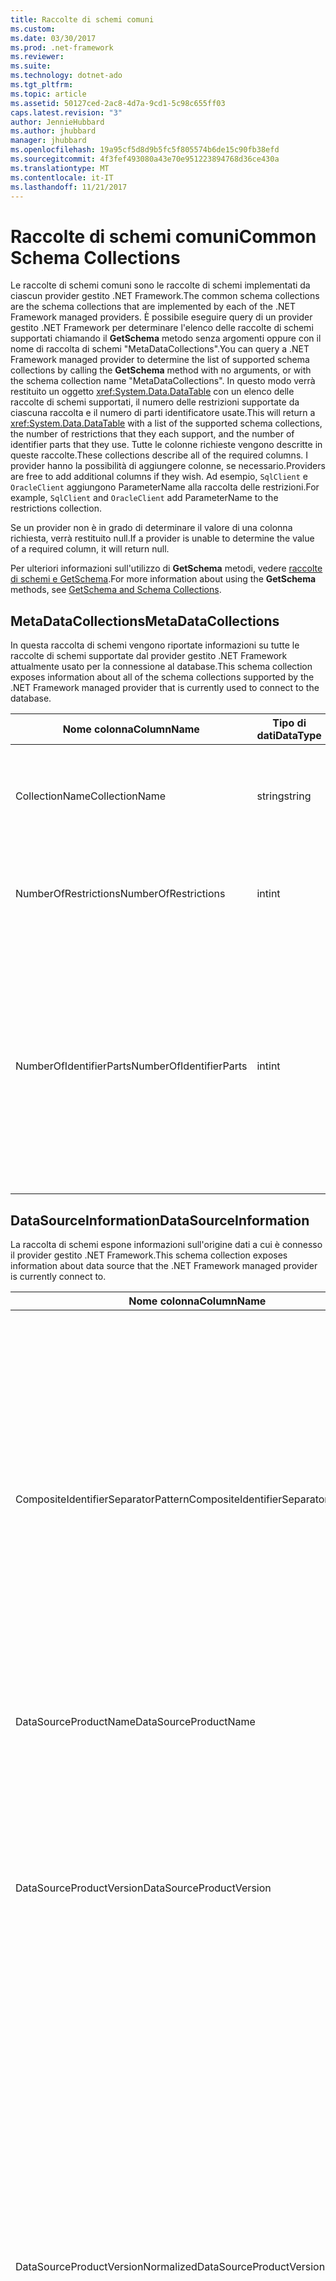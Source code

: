```yaml
---
title: Raccolte di schemi comuni
ms.custom: 
ms.date: 03/30/2017
ms.prod: .net-framework
ms.reviewer: 
ms.suite: 
ms.technology: dotnet-ado
ms.tgt_pltfrm: 
ms.topic: article
ms.assetid: 50127ced-2ac8-4d7a-9cd1-5c98c655ff03
caps.latest.revision: "3"
author: JennieHubbard
ms.author: jhubbard
manager: jhubbard
ms.openlocfilehash: 19a95cf5d8d9b5fc5f805574b6de15c90fb38efd
ms.sourcegitcommit: 4f3fef493080a43e70e951223894768d36ce430a
ms.translationtype: MT
ms.contentlocale: it-IT
ms.lasthandoff: 11/21/2017
---
```

# <a name="common-schema-collections"></a><span data-ttu-id="f9a93-102">Raccolte di schemi comuni</span><span class="sxs-lookup"><span data-stu-id="f9a93-102">Common Schema Collections</span></span>
<span data-ttu-id="f9a93-103">Le raccolte di schemi comuni sono le raccolte di schemi implementati da ciascun provider gestito .NET Framework.</span><span class="sxs-lookup"><span data-stu-id="f9a93-103">The common schema collections are the schema collections that are implemented by each of the .NET Framework managed providers.</span></span> <span data-ttu-id="f9a93-104">È possibile eseguire query di un provider gestito .NET Framework per determinare l'elenco delle raccolte di schemi supportati chiamando il **GetSchema** metodo senza argomenti oppure con il nome di raccolta di schemi "MetaDataCollections".</span><span class="sxs-lookup"><span data-stu-id="f9a93-104">You can query a .NET Framework managed provider to determine the list of supported schema collections by calling the **GetSchema** method with no arguments, or with the schema collection name "MetaDataCollections".</span></span> <span data-ttu-id="f9a93-105">In questo modo verrà restituito un oggetto <xref:System.Data.DataTable> con un elenco delle raccolte di schemi supportati, il numero delle restrizioni supportate da ciascuna raccolta e il numero di parti identificatore usate.</span><span class="sxs-lookup"><span data-stu-id="f9a93-105">This will return a <xref:System.Data.DataTable> with a list of the supported schema collections, the number of restrictions that they each support, and the number of identifier parts that they use.</span></span> <span data-ttu-id="f9a93-106">Tutte le colonne richieste vengono descritte in queste raccolte.</span><span class="sxs-lookup"><span data-stu-id="f9a93-106">These collections describe all of the required columns.</span></span> <span data-ttu-id="f9a93-107">I provider hanno la possibilità di aggiungere colonne, se necessario.</span><span class="sxs-lookup"><span data-stu-id="f9a93-107">Providers are free to add additional columns if they wish.</span></span> <span data-ttu-id="f9a93-108">Ad esempio, `SqlClient` e `OracleClient` aggiungono ParameterName alla raccolta delle restrizioni.</span><span class="sxs-lookup"><span data-stu-id="f9a93-108">For example, `SqlClient` and `OracleClient` add ParameterName to the restrictions collection.</span></span>  
  
 <span data-ttu-id="f9a93-109">Se un provider non è in grado di determinare il valore di una colonna richiesta, verrà restituito null.</span><span class="sxs-lookup"><span data-stu-id="f9a93-109">If a provider is unable to determine the value of a required column, it will return null.</span></span>  
  
 <span data-ttu-id="f9a93-110">Per ulteriori informazioni sull'utilizzo di **GetSchema** metodi, vedere [raccolte di schemi e GetSchema](../../../../docs/framework/data/adonet/getschema-and-schema-collections.md).</span><span class="sxs-lookup"><span data-stu-id="f9a93-110">For more information about using the **GetSchema** methods, see [GetSchema and Schema Collections](../../../../docs/framework/data/adonet/getschema-and-schema-collections.md).</span></span>  
  
## <a name="metadatacollections"></a><span data-ttu-id="f9a93-111">MetaDataCollections</span><span class="sxs-lookup"><span data-stu-id="f9a93-111">MetaDataCollections</span></span>  
 <span data-ttu-id="f9a93-112">In questa raccolta di schemi vengono riportate informazioni su tutte le raccolte di schemi supportate dal provider gestito .NET Framework attualmente usato per la connessione al database.</span><span class="sxs-lookup"><span data-stu-id="f9a93-112">This schema collection exposes information about all of the schema collections supported by the .NET Framework managed provider that is currently used to connect to the database.</span></span>  
  
|<span data-ttu-id="f9a93-113">Nome colonna</span><span class="sxs-lookup"><span data-stu-id="f9a93-113">ColumnName</span></span>|<span data-ttu-id="f9a93-114">Tipo di dati</span><span class="sxs-lookup"><span data-stu-id="f9a93-114">DataType</span></span>|<span data-ttu-id="f9a93-115">Descrizione</span><span class="sxs-lookup"><span data-stu-id="f9a93-115">Description</span></span>|  
|----------------|--------------|-----------------|  
|<span data-ttu-id="f9a93-116">CollectionName</span><span class="sxs-lookup"><span data-stu-id="f9a93-116">CollectionName</span></span>|<span data-ttu-id="f9a93-117">string</span><span class="sxs-lookup"><span data-stu-id="f9a93-117">string</span></span>|<span data-ttu-id="f9a93-118">Il nome della raccolta da passare per il **GetSchema** metodo per restituire la raccolta.</span><span class="sxs-lookup"><span data-stu-id="f9a93-118">The name of the collection to pass to the **GetSchema** method to return the collection.</span></span>|  
|<span data-ttu-id="f9a93-119">NumberOfRestrictions</span><span class="sxs-lookup"><span data-stu-id="f9a93-119">NumberOfRestrictions</span></span>|<span data-ttu-id="f9a93-120">int</span><span class="sxs-lookup"><span data-stu-id="f9a93-120">int</span></span>|<span data-ttu-id="f9a93-121">Il numero di restrizioni che è possibile specificare per la raccolta.</span><span class="sxs-lookup"><span data-stu-id="f9a93-121">The number of restrictions that may be specified for the collection.</span></span>|  
|<span data-ttu-id="f9a93-122">NumberOfIdentifierParts</span><span class="sxs-lookup"><span data-stu-id="f9a93-122">NumberOfIdentifierParts</span></span>|<span data-ttu-id="f9a93-123">int</span><span class="sxs-lookup"><span data-stu-id="f9a93-123">int</span></span>|<span data-ttu-id="f9a93-124">Il numero di parti nel nome dell'oggetto di database/identificatore composito.</span><span class="sxs-lookup"><span data-stu-id="f9a93-124">The number of parts in the composite identifier/database object name.</span></span> <span data-ttu-id="f9a93-125">Ad esempio, in SQL Server 3 corrisponde alle tabelle e 4 alle colonne.</span><span class="sxs-lookup"><span data-stu-id="f9a93-125">For example, in SQL Server, this would be 3 for tables and 4 for columns.</span></span> <span data-ttu-id="f9a93-126">In Oracle 2 corrisponde alle tabelle e 3 alle colonne.</span><span class="sxs-lookup"><span data-stu-id="f9a93-126">In Oracle, it would be 2 for tables and 3 for columns.</span></span>|  
  
## <a name="datasourceinformation"></a><span data-ttu-id="f9a93-127">DataSourceInformation</span><span class="sxs-lookup"><span data-stu-id="f9a93-127">DataSourceInformation</span></span>  
 <span data-ttu-id="f9a93-128">La raccolta di schemi espone informazioni sull'origine dati a cui è connesso il provider gestito .NET Framework.</span><span class="sxs-lookup"><span data-stu-id="f9a93-128">This schema collection exposes information about data source that the .NET Framework managed provider is currently connect to.</span></span>  
  
|<span data-ttu-id="f9a93-129">Nome colonna</span><span class="sxs-lookup"><span data-stu-id="f9a93-129">ColumnName</span></span>|<span data-ttu-id="f9a93-130">Tipo di dati</span><span class="sxs-lookup"><span data-stu-id="f9a93-130">DataType</span></span>|<span data-ttu-id="f9a93-131">Descrizione</span><span class="sxs-lookup"><span data-stu-id="f9a93-131">Description</span></span>|  
|----------------|--------------|-----------------|  
|<span data-ttu-id="f9a93-132">CompositeIdentifierSeparatorPattern</span><span class="sxs-lookup"><span data-stu-id="f9a93-132">CompositeIdentifierSeparatorPattern</span></span>|<span data-ttu-id="f9a93-133">string</span><span class="sxs-lookup"><span data-stu-id="f9a93-133">string</span></span>|<span data-ttu-id="f9a93-134">L'espressione regolare che corrisponde ai separatori compositi in un identificatore composito.</span><span class="sxs-lookup"><span data-stu-id="f9a93-134">The regular expression to match the composite separators in a composite identifier.</span></span> <span data-ttu-id="f9a93-135">Ad esempio, "\\."</span><span class="sxs-lookup"><span data-stu-id="f9a93-135">For example, "\\."</span></span> <span data-ttu-id="f9a93-136">(per SQL Server) o "@&#124; \\."</span><span class="sxs-lookup"><span data-stu-id="f9a93-136">(for SQL Server) or "@&#124;\\."</span></span> <span data-ttu-id="f9a93-137">(per Oracle).</span><span class="sxs-lookup"><span data-stu-id="f9a93-137">(for Oracle).</span></span><br /><br /> <span data-ttu-id="f9a93-138">Un identificatore composito viene generalmente utilizzato per un nome di oggetto di database, ad esempio: pubs.dbo o pubs@dbo.authors.</span><span class="sxs-lookup"><span data-stu-id="f9a93-138">A composite identifier is typically what is used for a database object name, for example: pubs.dbo.authors or pubs@dbo.authors.</span></span><br /><br /> <span data-ttu-id="f9a93-139">Per SQL Server, utilizzare l'espressione regolare "\\.".</span><span class="sxs-lookup"><span data-stu-id="f9a93-139">For SQL Server, use the regular expression "\\.".</span></span> <span data-ttu-id="f9a93-140">Per OracleClient, usare "@&#124; \\.".</span><span class="sxs-lookup"><span data-stu-id="f9a93-140">For OracleClient, use "@&#124;\\.".</span></span><br /><br /> <span data-ttu-id="f9a93-141">Per ODBC, usare Catalog_name_seperator.</span><span class="sxs-lookup"><span data-stu-id="f9a93-141">For ODBC use the Catalog_name_seperator.</span></span><br /><br /> <span data-ttu-id="f9a93-142">Per OLE DB, usare DBLITERAL_CATALOG_SEPARATOR o DBLITERAL_SCHEMA_SEPARATOR.</span><span class="sxs-lookup"><span data-stu-id="f9a93-142">For OLE DB use DBLITERAL_CATALOG_SEPARATOR or DBLITERAL_SCHEMA_SEPARATOR.</span></span>|  
|<span data-ttu-id="f9a93-143">DataSourceProductName</span><span class="sxs-lookup"><span data-stu-id="f9a93-143">DataSourceProductName</span></span>|<span data-ttu-id="f9a93-144">string</span><span class="sxs-lookup"><span data-stu-id="f9a93-144">string</span></span>|<span data-ttu-id="f9a93-145">Il nome del prodotto a cui ha avuto accesso il provider, come "Oracle" o "SQLServer".</span><span class="sxs-lookup"><span data-stu-id="f9a93-145">The name of the product accessed by the provider, such as "Oracle" or "SQLServer".</span></span>|  
|<span data-ttu-id="f9a93-146">DataSourceProductVersion</span><span class="sxs-lookup"><span data-stu-id="f9a93-146">DataSourceProductVersion</span></span>|<span data-ttu-id="f9a93-147">string</span><span class="sxs-lookup"><span data-stu-id="f9a93-147">string</span></span>|<span data-ttu-id="f9a93-148">Indica la versione del prodotto a cui ha avuto accesso il provider, nel formato nativo delle origini dati e non in formato Microsoft.</span><span class="sxs-lookup"><span data-stu-id="f9a93-148">Indicates the version of the product accessed by the provider, in the data sources native format and not in Microsoft format.</span></span><br /><br /> <span data-ttu-id="f9a93-149">In alcuni casi DataSourceProductVersion e DataSourceProductVersionNormalized corrisponderanno allo stesso valore.</span><span class="sxs-lookup"><span data-stu-id="f9a93-149">In some cases DataSourceProductVersion and DataSourceProductVersionNormalized will be the same value.</span></span> <span data-ttu-id="f9a93-150">Nel caso di OLE DB e ODBC risulteranno sempre uguali poiché sono mappati alla stessa chiamata di funzione nell'API nativo sottostante.</span><span class="sxs-lookup"><span data-stu-id="f9a93-150">In the case of OLE DB and ODBC, these will always be the same as they are mapped to the same function call in the underlying native API.</span></span>|  
|<span data-ttu-id="f9a93-151">DataSourceProductVersionNormalized</span><span class="sxs-lookup"><span data-stu-id="f9a93-151">DataSourceProductVersionNormalized</span></span>|<span data-ttu-id="f9a93-152">string</span><span class="sxs-lookup"><span data-stu-id="f9a93-152">string</span></span>|<span data-ttu-id="f9a93-153">Una versione normalizzata per l'origine dati, che è possibile confrontare con `String.Compare()`.</span><span class="sxs-lookup"><span data-stu-id="f9a93-153">A normalized version for the data source, such that it can be compared with `String.Compare()`.</span></span> <span data-ttu-id="f9a93-154">Il formato è lo stesso in tutte le versioni del provider per evitare che la versione 10 venga elencata tra la versione 1 e la versione 2.</span><span class="sxs-lookup"><span data-stu-id="f9a93-154">The format of this is consistent for all versions of the provider to prevent version 10 from sorting between version 1 and version 2.</span></span><br /><br /> <span data-ttu-id="f9a93-155">Ad esempio, il provider Oracle Usa il formato "nn.nn.nn.nn.nn" per la versione normalizzata, provocando un'origine di dati Oracle 8i restituire "il valore 08.01.07.04.01".</span><span class="sxs-lookup"><span data-stu-id="f9a93-155">For example, the Oracle provider uses a format of "nn.nn.nn.nn.nn" for its normalized version, which causes an Oracle 8i data source to return "08.01.07.04.01".</span></span> <span data-ttu-id="f9a93-156">SQL Server utilizza il formato "nn.nn.nnnn" Microsoft tipico.</span><span class="sxs-lookup"><span data-stu-id="f9a93-156">SQL Server uses the typical Microsoft "nn.nn.nnnn" format.</span></span><br /><br /> <span data-ttu-id="f9a93-157">In alcuni casi DataSourceProductVersion e DataSourceProductVersionNormalized corrisponderanno allo stesso valore.</span><span class="sxs-lookup"><span data-stu-id="f9a93-157">In some cases, DataSourceProductVersion and DataSourceProductVersionNormalized will be the same value.</span></span> <span data-ttu-id="f9a93-158">Nel caso di OLE DB e ODBC risulteranno sempre uguali poiché sono mappati alla stessa chiamata di funzione nell'API nativo sottostante.</span><span class="sxs-lookup"><span data-stu-id="f9a93-158">In the case of OLE DB and ODBC these will always be the same as they are mapped to the same function call in the underlying native API.</span></span>|  
|<span data-ttu-id="f9a93-159">GroupByBehavior</span><span class="sxs-lookup"><span data-stu-id="f9a93-159">GroupByBehavior</span></span>|<xref:System.Data.Common.GroupByBehavior>|<span data-ttu-id="f9a93-160">Specifica il rapporto tra le colonne nella clausola GROUP BY e le colonne non aggregate nell'elenco di selezione.</span><span class="sxs-lookup"><span data-stu-id="f9a93-160">Specifies the relationship between the columns in a GROUP BY clause and the non-aggregated columns in the select list.</span></span>|  
|<span data-ttu-id="f9a93-161">IdentifierPattern</span><span class="sxs-lookup"><span data-stu-id="f9a93-161">IdentifierPattern</span></span>|<span data-ttu-id="f9a93-162">string</span><span class="sxs-lookup"><span data-stu-id="f9a93-162">string</span></span>|<span data-ttu-id="f9a93-163">Un'espressione regolare che corrisponde a un identificatore e dispone di un valore di corrispondenza dell'identificatore.</span><span class="sxs-lookup"><span data-stu-id="f9a93-163">A regular expression that matches an identifier and has a match value of the identifier.</span></span> <span data-ttu-id="f9a93-164">Ad esempio "[A-Za-z0-9_#$]".</span><span class="sxs-lookup"><span data-stu-id="f9a93-164">For example "[A-Za-z0-9_#$]".</span></span>|  
|<span data-ttu-id="f9a93-165">IdentifierCase</span><span class="sxs-lookup"><span data-stu-id="f9a93-165">IdentifierCase</span></span>|<xref:System.Data.Common.IdentifierCase>|<span data-ttu-id="f9a93-166">Indica se per gli identificatori non delimitati viene eseguita la distinzione tra maiuscole e minuscole.</span><span class="sxs-lookup"><span data-stu-id="f9a93-166">Indicates whether non-quoted identifiers are treated as case sensitive or not.</span></span>|  
|<span data-ttu-id="f9a93-167">OrderByColumnsInSelect</span><span class="sxs-lookup"><span data-stu-id="f9a93-167">OrderByColumnsInSelect</span></span>|<span data-ttu-id="f9a93-168">bool</span><span class="sxs-lookup"><span data-stu-id="f9a93-168">bool</span></span>|<span data-ttu-id="f9a93-169">Specifica se le colonne nella clausola ORDER BY devono essere presenti nell'elenco di selezione.</span><span class="sxs-lookup"><span data-stu-id="f9a93-169">Specifies whether columns in an ORDER BY clause must be in the select list.</span></span> <span data-ttu-id="f9a93-170">Il valore true indica che le colonne devono risultare nell'elenco di selezione, mentre il valore false indica che non è necessario.</span><span class="sxs-lookup"><span data-stu-id="f9a93-170">A value of true indicates that they are required to be in the select list, a value of false indicates that they are not required to be in the select list.</span></span>|  
|<span data-ttu-id="f9a93-171">ParameterMarkerFormat</span><span class="sxs-lookup"><span data-stu-id="f9a93-171">ParameterMarkerFormat</span></span>|<span data-ttu-id="f9a93-172">string</span><span class="sxs-lookup"><span data-stu-id="f9a93-172">string</span></span>|<span data-ttu-id="f9a93-173">Una stringa di formato che rappresenta la modalità di formattazione di un parametro.</span><span class="sxs-lookup"><span data-stu-id="f9a93-173">A format string that represents how to format a parameter.</span></span><br /><br /> <span data-ttu-id="f9a93-174">Se i parametri denominati sono supportati dall'origine dati, il primo segnalibro di questa stringa deve trovarsi nella posizione in cui verrà formattato il nome del parametro.</span><span class="sxs-lookup"><span data-stu-id="f9a93-174">If named parameters are supported by the data source, the first placeholder in this string should be where the parameter name should be formatted.</span></span><br /><br /> <span data-ttu-id="f9a93-175">Se ad esempio l'origine dati prevede che i parametri vengano denominati e presentino il prefisso ":", il risultato sarà ":{0}".</span><span class="sxs-lookup"><span data-stu-id="f9a93-175">For example, if the data source expects parameters to be named and prefixed with an ‘:’ this would be ":{0}".</span></span> <span data-ttu-id="f9a93-176">Quando si esegue la formattazione con il nome di parametro "p1" la stringa risultante sarà ":p1".</span><span class="sxs-lookup"><span data-stu-id="f9a93-176">When formatting this with a parameter name of "p1" the resulting string is ":p1".</span></span><br /><br /> <span data-ttu-id="f9a93-177">Se l'origine dati prevede che i parametri il prefisso di ' @', ma già includono i nomi, il risultato sarà '{0}' e il risultato della formattazione di un parametro denominato "@p1"sarà"@p1".</span><span class="sxs-lookup"><span data-stu-id="f9a93-177">If the data source expects parameters to be prefixed with the ‘@’, but the names already include them, this would be ‘{0}’, and the result of formatting a parameter named "@p1" would simply be "@p1".</span></span><br /><br /> <span data-ttu-id="f9a93-178">Per le origini dati che non prevedono parametri denominati e prevede l'utilizzo del '?'</span><span class="sxs-lookup"><span data-stu-id="f9a93-178">For data sources that do not expect named parameters and expect the use of the ‘?’</span></span> <span data-ttu-id="f9a93-179">carattere, la stringa di formato può essere specificata come '?', in modo da ignorare il nome del parametro.</span><span class="sxs-lookup"><span data-stu-id="f9a93-179">character, the format string can be specified as simply ‘?’, which would ignore the parameter name.</span></span> <span data-ttu-id="f9a93-180">Per OLE DB viene restituito‘?’.</span><span class="sxs-lookup"><span data-stu-id="f9a93-180">For OLE DB we return ‘?’.</span></span>|  
|<span data-ttu-id="f9a93-181">ParameterMarkerPattern</span><span class="sxs-lookup"><span data-stu-id="f9a93-181">ParameterMarkerPattern</span></span>|<span data-ttu-id="f9a93-182">string</span><span class="sxs-lookup"><span data-stu-id="f9a93-182">string</span></span>|<span data-ttu-id="f9a93-183">Un'espressione regolare che corrisponde al marcatore di parametro.</span><span class="sxs-lookup"><span data-stu-id="f9a93-183">A regular expression that matches a parameter marker.</span></span> <span data-ttu-id="f9a93-184">Avrà un valore corrispondente per il nome del parametro, se disponibile.</span><span class="sxs-lookup"><span data-stu-id="f9a93-184">It will have a match value of the parameter name, if any.</span></span><br /><br /> <span data-ttu-id="f9a93-185">Se ad esempio i parametri denominati sono supportati con un carattere "@" principale incluso nel nome del parametro, il risultato sarà: "(@[A-Za-z0-9_$#]*)".</span><span class="sxs-lookup"><span data-stu-id="f9a93-185">For example, if named parameters are supported with an ‘@’ lead-in character that will be included in the parameter name, this would be: "(@[A-Za-z0-9_$#]*)".</span></span><br /><br /> <span data-ttu-id="f9a93-186">Tuttavia, se i parametri denominati sono supportati con un ':' come carattere iniziale e non è parte del nome del parametro, il risultato sarà: ": ([A-Za-z0-9 _ $#]\*)".</span><span class="sxs-lookup"><span data-stu-id="f9a93-186">However, if named parameters are supported with a ‘:’ as the lead-in character and it is not part of the parameter name, this would be: ":([A-Za-z0-9_$#]\*)".</span></span><br /><br /> <span data-ttu-id="f9a93-187">Se l'origine dati non supporta i parametri nominati, il risultato sarà "?".</span><span class="sxs-lookup"><span data-stu-id="f9a93-187">Of course, if the data source doesn’t support named parameters, this would simply be "?".</span></span>|  
|<span data-ttu-id="f9a93-188">ParameterNameMaxLength</span><span class="sxs-lookup"><span data-stu-id="f9a93-188">ParameterNameMaxLength</span></span>|<span data-ttu-id="f9a93-189">int</span><span class="sxs-lookup"><span data-stu-id="f9a93-189">int</span></span>|<span data-ttu-id="f9a93-190">La lunghezza massima del nome del parametro in caratteri.</span><span class="sxs-lookup"><span data-stu-id="f9a93-190">The maximum length of a parameter name in characters.</span></span> <span data-ttu-id="f9a93-191">In Visual Studio si presuppone che se i nomi di parametri sono supportati, il valore minimo per la lunghezza massima corrisponderà a 30 caratteri.</span><span class="sxs-lookup"><span data-stu-id="f9a93-191">Visual Studio expects that if parameter names are supported, the minimum value for the maximum length is 30 characters.</span></span><br /><br /> <span data-ttu-id="f9a93-192">Se l'origine dati non supporta i parametri denominati, questa proprietà restituisce zero.</span><span class="sxs-lookup"><span data-stu-id="f9a93-192">If the data source does not support named parameters, this property returns zero.</span></span>|  
|<span data-ttu-id="f9a93-193">ParameterNamePattern</span><span class="sxs-lookup"><span data-stu-id="f9a93-193">ParameterNamePattern</span></span>|<span data-ttu-id="f9a93-194">string</span><span class="sxs-lookup"><span data-stu-id="f9a93-194">string</span></span>|<span data-ttu-id="f9a93-195">Un'espressione regolare che corrisponde ai nomi di parametro validi.</span><span class="sxs-lookup"><span data-stu-id="f9a93-195">A regular expression that matches the valid parameter names.</span></span> <span data-ttu-id="f9a93-196">Origini dati diverse hanno regole diverse per i caratteri che è possibile usare con i nomi di parametro.</span><span class="sxs-lookup"><span data-stu-id="f9a93-196">Different data sources have different rules regarding the characters that may be used for parameter names.</span></span><br /><br /> <span data-ttu-id="f9a93-197">In Visual Studio si presuppone che se sono supportati i nomi di parametro, i caratteri "\p{Lu}\p{Ll}\p{Lt}\p{Lm}\p{Lo}\p{Nl}\p{Nd}" rappresentano il set di caratteri minimo supportato, valido per i nomi di parametro.</span><span class="sxs-lookup"><span data-stu-id="f9a93-197">Visual Studio expects that if parameter names are supported, the characters "\p{Lu}\p{Ll}\p{Lt}\p{Lm}\p{Lo}\p{Nl}\p{Nd}" are the minimum supported set of characters that are valid for parameter names.</span></span>|  
|<span data-ttu-id="f9a93-198">QuotedIdentifierPattern</span><span class="sxs-lookup"><span data-stu-id="f9a93-198">QuotedIdentifierPattern</span></span>|<span data-ttu-id="f9a93-199">string</span><span class="sxs-lookup"><span data-stu-id="f9a93-199">string</span></span>|<span data-ttu-id="f9a93-200">Un'espressione regolare che corrisponde a un identificatore delimitato e dispone di un valore di corrispondenza dell'identificatore senza virgolette.</span><span class="sxs-lookup"><span data-stu-id="f9a93-200">A regular expression that matches a quoted identifier and has a match value of the identifier itself without the quotes.</span></span> <span data-ttu-id="f9a93-201">Ad esempio, se l'origine dati utilizzate le virgolette doppie per identificare gli identificatori delimitati, il risultato sarà: "(([^\\"] &#124;\\" \\")*)".</span><span class="sxs-lookup"><span data-stu-id="f9a93-201">For example, if the data source used double-quotes to identify quoted identifiers, this would be: "(([^\\"]&#124;\\"\\")*)".</span></span>|  
|<span data-ttu-id="f9a93-202">QuotedIdentifierCase</span><span class="sxs-lookup"><span data-stu-id="f9a93-202">QuotedIdentifierCase</span></span>|<xref:System.Data.Common.IdentifierCase>|<span data-ttu-id="f9a93-203">Indica se per gli identificatori delimitati viene eseguita la distinzione tra maiuscole e minuscole.</span><span class="sxs-lookup"><span data-stu-id="f9a93-203">Indicates whether quoted identifiers are treated as case sensitive or not.</span></span>|  
|<span data-ttu-id="f9a93-204">StatementSeparatorPattern</span><span class="sxs-lookup"><span data-stu-id="f9a93-204">StatementSeparatorPattern</span></span>|<span data-ttu-id="f9a93-205">string</span><span class="sxs-lookup"><span data-stu-id="f9a93-205">string</span></span>|<span data-ttu-id="f9a93-206">Un'espressione regolare che corrisponde al separatore di istruzione.</span><span class="sxs-lookup"><span data-stu-id="f9a93-206">A regular expression that matches the statement separator.</span></span>|  
|<span data-ttu-id="f9a93-207">StringLiteralPattern</span><span class="sxs-lookup"><span data-stu-id="f9a93-207">StringLiteralPattern</span></span>|<span data-ttu-id="f9a93-208">string</span><span class="sxs-lookup"><span data-stu-id="f9a93-208">string</span></span>|<span data-ttu-id="f9a93-209">Un'espressione regolare che corrisponde a una stringa letterale e dispone di un valore di corrispondenza del valore letterale.</span><span class="sxs-lookup"><span data-stu-id="f9a93-209">A regular expression that matches a string literal and has a match value of the literal itself.</span></span> <span data-ttu-id="f9a93-210">Ad esempio, se l'origine dati utilizzata virgolette singole per identificare le stringhe, il risultato sarà: "('([^'] &#124; ') *')"'</span><span class="sxs-lookup"><span data-stu-id="f9a93-210">For example, if the data source used single-quotes to identify strings, this would be: "('([^']&#124;'')*')"'</span></span>|  
|<span data-ttu-id="f9a93-211">SupportedJoinOperators</span><span class="sxs-lookup"><span data-stu-id="f9a93-211">SupportedJoinOperators</span></span>|<xref:System.Data.Common.SupportedJoinOperators>|<span data-ttu-id="f9a93-212">Specifica i tipi di istruzioni join di SQL supportati dall'origine dati.</span><span class="sxs-lookup"><span data-stu-id="f9a93-212">Specifies what types of SQL join statements are supported by the data source.</span></span>|  
  
## <a name="datatypes"></a><span data-ttu-id="f9a93-213">DataTypes</span><span class="sxs-lookup"><span data-stu-id="f9a93-213">DataTypes</span></span>  
 <span data-ttu-id="f9a93-214">La raccolta di schemi espone informazioni sui tipi di dati supportati dal database al quale è connesso il provider gestito .NET Framework.</span><span class="sxs-lookup"><span data-stu-id="f9a93-214">This schema collection exposes information about the data types that are supported by the database that the .NET Framework managed provider is currently connected to.</span></span>  
  
|<span data-ttu-id="f9a93-215">Nome colonna</span><span class="sxs-lookup"><span data-stu-id="f9a93-215">ColumnName</span></span>|<span data-ttu-id="f9a93-216">Tipo di dati</span><span class="sxs-lookup"><span data-stu-id="f9a93-216">DataType</span></span>|<span data-ttu-id="f9a93-217">Descrizione</span><span class="sxs-lookup"><span data-stu-id="f9a93-217">Description</span></span>|  
|----------------|--------------|-----------------|  
|<span data-ttu-id="f9a93-218">TypeName</span><span class="sxs-lookup"><span data-stu-id="f9a93-218">TypeName</span></span>|<span data-ttu-id="f9a93-219">string</span><span class="sxs-lookup"><span data-stu-id="f9a93-219">string</span></span>|<span data-ttu-id="f9a93-220">Il nome del tipo di dati specifico del provider.</span><span class="sxs-lookup"><span data-stu-id="f9a93-220">The provider-specific data type name.</span></span>|  
|<span data-ttu-id="f9a93-221">ProviderDbType</span><span class="sxs-lookup"><span data-stu-id="f9a93-221">ProviderDbType</span></span>|<span data-ttu-id="f9a93-222">int</span><span class="sxs-lookup"><span data-stu-id="f9a93-222">int</span></span>|<span data-ttu-id="f9a93-223">Il tipo di valore specifico del provider da usare quando si specifica un tipo di parametro.</span><span class="sxs-lookup"><span data-stu-id="f9a93-223">The provider-specific type value that should be used when specifying a parameter’s type.</span></span> <span data-ttu-id="f9a93-224">Ad esempio, SqlDbType.Money o OracleType.Blob.</span><span class="sxs-lookup"><span data-stu-id="f9a93-224">For example, SqlDbType.Money or OracleType.Blob.</span></span>|  
|<span data-ttu-id="f9a93-225">ColumnSize</span><span class="sxs-lookup"><span data-stu-id="f9a93-225">ColumnSize</span></span>|<span data-ttu-id="f9a93-226">long</span><span class="sxs-lookup"><span data-stu-id="f9a93-226">long</span></span>|<span data-ttu-id="f9a93-227">La lunghezza di una colonna o di un parametro non numerico fa riferimento alla lunghezza massima o definita per questo tipo dal provider.</span><span class="sxs-lookup"><span data-stu-id="f9a93-227">The length of a non-numeric column or parameter refers to either the maximum or the length defined for this type by the provider.</span></span><br /><br /> <span data-ttu-id="f9a93-228">Per i dati di tipo carattere, rappresenta la lunghezza massima o definita in unità, definita dall'origine dati.</span><span class="sxs-lookup"><span data-stu-id="f9a93-228">For character data, this is the maximum or defined length in units, defined by the data source.</span></span> <span data-ttu-id="f9a93-229">In Oracle è possibile specificare una lunghezza, quindi la dimensione della memoria effettiva per determinati tipi di dati carattere.</span><span class="sxs-lookup"><span data-stu-id="f9a93-229">Oracle has the concept of specifying a length and then specifying the actual storage size for some character data types.</span></span> <span data-ttu-id="f9a93-230">Ciò consente di definire solo la lunghezza in unità per Oracle.</span><span class="sxs-lookup"><span data-stu-id="f9a93-230">This defines only the length in units for Oracle.</span></span><br /><br /> <span data-ttu-id="f9a93-231">Per i tipi di dati data-ora, rappresenta la lunghezza della rappresentazione stringa (se si suppone la massima precisione consentita del componente in frazioni di secondo).</span><span class="sxs-lookup"><span data-stu-id="f9a93-231">For date-time data types, this is the length of the string representation (assuming the maximum allowed precision of the fractional seconds component).</span></span><br /><br /> <span data-ttu-id="f9a93-232">Se il tipo di dati è numerico, rappresenta il limite superiore sulla massima precisione del tipo di dati.</span><span class="sxs-lookup"><span data-stu-id="f9a93-232">If the data type is numeric, this is the upper bound on the maximum precision of the data type.</span></span>|  
|<span data-ttu-id="f9a93-233">CreateFormat</span><span class="sxs-lookup"><span data-stu-id="f9a93-233">CreateFormat</span></span>|<span data-ttu-id="f9a93-234">string</span><span class="sxs-lookup"><span data-stu-id="f9a93-234">string</span></span>|<span data-ttu-id="f9a93-235">Stringa di formato che indica come aggiungere la colonna a un'istruzione di definizione dei dati, come CREATE TABLE.</span><span class="sxs-lookup"><span data-stu-id="f9a93-235">Format string that represents how to add this column to a data definition statement, such as CREATE TABLE.</span></span> <span data-ttu-id="f9a93-236">Ciascun elemento nella matrice CreateParameter deve essere rappresentato da un "marcatore di parametro" nella stringa di formato.</span><span class="sxs-lookup"><span data-stu-id="f9a93-236">Each element in the CreateParameter array should be represented by a "parameter marker" in the format string.</span></span><br /><br /> <span data-ttu-id="f9a93-237">Ad esempio, per il tipo di dati SQL DECIMAL sono necessarie una precisione e una scala.</span><span class="sxs-lookup"><span data-stu-id="f9a93-237">For example, the SQL data type DECIMAL needs a precision and a scale.</span></span> <span data-ttu-id="f9a93-238">In questo caso, la stringa di formato risulterà "DECIMAL({0},{1})".</span><span class="sxs-lookup"><span data-stu-id="f9a93-238">In this case, the format string would be "DECIMAL({0},{1})".</span></span>|  
|<span data-ttu-id="f9a93-239">CreateParameters</span><span class="sxs-lookup"><span data-stu-id="f9a93-239">CreateParameters</span></span>|<span data-ttu-id="f9a93-240">string</span><span class="sxs-lookup"><span data-stu-id="f9a93-240">string</span></span>|<span data-ttu-id="f9a93-241">I parametri di creazione da specificare durante la creazione di una colonna di questo tipo di dati.</span><span class="sxs-lookup"><span data-stu-id="f9a93-241">The creation parameters that must be specified when creating a column of this data type.</span></span> <span data-ttu-id="f9a93-242">Ciascun parametro di creazione viene elencato nella stringa, separato da una virgola nell'ordine in cui deve essere fornito.</span><span class="sxs-lookup"><span data-stu-id="f9a93-242">Each creation parameter is listed in the string, separated by a comma in the order they are to be supplied.</span></span><br /><br /> <span data-ttu-id="f9a93-243">Ad esempio, per il tipo di dati SQL DECIMAL sono necessarie una precisione e una scala.</span><span class="sxs-lookup"><span data-stu-id="f9a93-243">For example, the SQL data type DECIMAL needs a precision and a scale.</span></span> <span data-ttu-id="f9a93-244">In questo caso, i parametri di creazione devono contenere la stringa "precision, scale".</span><span class="sxs-lookup"><span data-stu-id="f9a93-244">In this case, the creation parameters should contain the string "precision, scale".</span></span><br /><br /> <span data-ttu-id="f9a93-245">In un comando di testo per creare una colonna DECIMAL con una precisione di 10 e una scala di 2, il valore della colonna CreateFormat può essere DECIMAL({0},{1})" e la specifica completa del tipo sarà DECIMAL(10,2).</span><span class="sxs-lookup"><span data-stu-id="f9a93-245">In a text command to create a DECIMAL column with a precision of 10 and a scale of 2, the value of the CreateFormat column might be DECIMAL({0},{1})" and the complete type specification would be DECIMAL(10,2).</span></span>|  
|<span data-ttu-id="f9a93-246">Tipo di dati</span><span class="sxs-lookup"><span data-stu-id="f9a93-246">DataType</span></span>|<span data-ttu-id="f9a93-247">string</span><span class="sxs-lookup"><span data-stu-id="f9a93-247">string</span></span>|<span data-ttu-id="f9a93-248">Il nome del tipo di dati .NET Framework.</span><span class="sxs-lookup"><span data-stu-id="f9a93-248">The name of the .NET Framework type of the data type.</span></span>|  
|<span data-ttu-id="f9a93-249">IsAutoincrementable</span><span class="sxs-lookup"><span data-stu-id="f9a93-249">IsAutoincrementable</span></span>|<span data-ttu-id="f9a93-250">bool</span><span class="sxs-lookup"><span data-stu-id="f9a93-250">bool</span></span>|<span data-ttu-id="f9a93-251">true—I valori di questo tipo di dati possono essere a incremento automatico.</span><span class="sxs-lookup"><span data-stu-id="f9a93-251">true—Values of this data type may be auto-incrementing.</span></span><br /><br /> <span data-ttu-id="f9a93-252">false—I valori di questo tipo di dati possono non essere a incremento automatico.</span><span class="sxs-lookup"><span data-stu-id="f9a93-252">false—Values of this data type may not be auto-incrementing.</span></span><br /><br /> <span data-ttu-id="f9a93-253">Notare che anche se una colonna di questo tipo di dati può essere a incremento automatico, non significa che tutte le colonne di questo tipo lo siano.</span><span class="sxs-lookup"><span data-stu-id="f9a93-253">Note that this merely indicates whether a column of this data type may be auto-incrementing, not that all columns of this type are auto-incrementing.</span></span>|  
|<span data-ttu-id="f9a93-254">IsBestMatch</span><span class="sxs-lookup"><span data-stu-id="f9a93-254">IsBestMatch</span></span>|<span data-ttu-id="f9a93-255">bool</span><span class="sxs-lookup"><span data-stu-id="f9a93-255">bool</span></span>|<span data-ttu-id="f9a93-256">true—Il tipo di dati è la corrispondenza più appropriata tra tutti i tipi di dati nell'archivio e il tipo di dati .NET Framework indicato dal valore nella colonna DataType.</span><span class="sxs-lookup"><span data-stu-id="f9a93-256">true—The data type is the best match between all data types in the data store and the .NET Framework data type indicated by the value in the DataType column.</span></span><br /><br /> <span data-ttu-id="f9a93-257">false—Il tipo di dati non rappresenta la corrispondenza più appropriata.</span><span class="sxs-lookup"><span data-stu-id="f9a93-257">false—The data type is not the best match.</span></span><br /><br /> <span data-ttu-id="f9a93-258">Per ciascun set di righe in cui il valore della colonna DataType è lo stesso, la colonna IsBestMatch è impostata su true in una sola riga.</span><span class="sxs-lookup"><span data-stu-id="f9a93-258">For each set of rows in which the value of the DataType column is the same, the IsBestMatch column is set to true in only one row.</span></span>|  
|<span data-ttu-id="f9a93-259">IsCaseSensitive</span><span class="sxs-lookup"><span data-stu-id="f9a93-259">IsCaseSensitive</span></span>|<span data-ttu-id="f9a93-260">bool</span><span class="sxs-lookup"><span data-stu-id="f9a93-260">bool</span></span>|<span data-ttu-id="f9a93-261">true—Il tipo di dati è di tipo carattere e viene fatta distinzione tra maiuscole e minuscole.</span><span class="sxs-lookup"><span data-stu-id="f9a93-261">true—The data type is a character type and is case-sensitive.</span></span><br /><br /> <span data-ttu-id="f9a93-262">false—Il tipo di dati è di tipo carattere e viene fatta distinzione tra maiuscole e minuscole.</span><span class="sxs-lookup"><span data-stu-id="f9a93-262">false—The data type is not a character type or is not case-sensitive.</span></span>|  
|<span data-ttu-id="f9a93-263">IsFixedLength</span><span class="sxs-lookup"><span data-stu-id="f9a93-263">IsFixedLength</span></span>|<span data-ttu-id="f9a93-264">bool</span><span class="sxs-lookup"><span data-stu-id="f9a93-264">bool</span></span>|<span data-ttu-id="f9a93-265">true—Le colonne di questo tipo di dati create dal DDL (Data Definition Language) saranno di lunghezza fissa.</span><span class="sxs-lookup"><span data-stu-id="f9a93-265">true—Columns of this data type created by the data definition language (DDL) will be of fixed length.</span></span><br /><br /> <span data-ttu-id="f9a93-266">false—Le colonne di questo tipo di dati create dal DDL saranno di lunghezza variabile.</span><span class="sxs-lookup"><span data-stu-id="f9a93-266">false—Columns of this data type created by the DDL will be of variable length.</span></span><br /><br /> <span data-ttu-id="f9a93-267">DBNull.Value—Non è noto se il provider eseguirà il mapping del campo con una colonna di lunghezza fissa o di lunghezza variabile.</span><span class="sxs-lookup"><span data-stu-id="f9a93-267">DBNull.Value—It is not known whether the provider will map this field with a fixed-length or variable-length column.</span></span>|  
|<span data-ttu-id="f9a93-268">IsFixedPrecisionScale</span><span class="sxs-lookup"><span data-stu-id="f9a93-268">IsFixedPrecisionScale</span></span>|<span data-ttu-id="f9a93-269">bool</span><span class="sxs-lookup"><span data-stu-id="f9a93-269">bool</span></span>|<span data-ttu-id="f9a93-270">true—Il tipo di dati dispone di una precisione e una scala fisse.</span><span class="sxs-lookup"><span data-stu-id="f9a93-270">true—The data type has a fixed precision and scale.</span></span><br /><br /> <span data-ttu-id="f9a93-271">false—Il tipo di dati non dispone di una precisione e una scala fisse.</span><span class="sxs-lookup"><span data-stu-id="f9a93-271">false—The data type does not have a fixed precision and scale.</span></span>|  
|<span data-ttu-id="f9a93-272">IsLong</span><span class="sxs-lookup"><span data-stu-id="f9a93-272">IsLong</span></span>|<span data-ttu-id="f9a93-273">bool</span><span class="sxs-lookup"><span data-stu-id="f9a93-273">bool</span></span>|<span data-ttu-id="f9a93-274">true—Il tipo di dati contiene dati molto lunghi. La definizione dei dati molto lunghi è specifica del provider.</span><span class="sxs-lookup"><span data-stu-id="f9a93-274">true—The data type contains very long data; the definition of very long data is provider-specific.</span></span><br /><br /> <span data-ttu-id="f9a93-275">false—Il tipo di dati non contiene dati molto lunghi.</span><span class="sxs-lookup"><span data-stu-id="f9a93-275">false—The data type does not contain very long data.</span></span>|  
|<span data-ttu-id="f9a93-276">IsNullable</span><span class="sxs-lookup"><span data-stu-id="f9a93-276">IsNullable</span></span>|<span data-ttu-id="f9a93-277">bool</span><span class="sxs-lookup"><span data-stu-id="f9a93-277">bool</span></span>|<span data-ttu-id="f9a93-278">true—Il tipo di dati ammette valori null.</span><span class="sxs-lookup"><span data-stu-id="f9a93-278">true—The data type is nullable.</span></span><br /><br /> <span data-ttu-id="f9a93-279">false—Il tipo di dati non ammette valori null.</span><span class="sxs-lookup"><span data-stu-id="f9a93-279">false—The data type is not nullable.</span></span><br /><br /> <span data-ttu-id="f9a93-280">DBNull.Value—Non è noto se il tipo di dati ammette valori null.</span><span class="sxs-lookup"><span data-stu-id="f9a93-280">DBNull.Value—It is not known whether the data type is nullable.</span></span>|  
|<span data-ttu-id="f9a93-281">IsSearchable</span><span class="sxs-lookup"><span data-stu-id="f9a93-281">IsSearchable</span></span>|<span data-ttu-id="f9a93-282">bool</span><span class="sxs-lookup"><span data-stu-id="f9a93-282">bool</span></span>|<span data-ttu-id="f9a93-283">true—Il tipo di dati può essere usato in una clausola WHERE con qualsiasi operatore ad eccezione del predicato LIKE.</span><span class="sxs-lookup"><span data-stu-id="f9a93-283">true—The data type can be used in a WHERE clause with any operator except the LIKE predicate.</span></span><br /><br /> <span data-ttu-id="f9a93-284">false—Il tipo di dati non può essere usato in una clausola WHERE con qualsiasi operatore ad eccezione del predicato LIKE.</span><span class="sxs-lookup"><span data-stu-id="f9a93-284">false—The data type cannot be used in a WHERE clause with any operator except the LIKE predicate.</span></span>|  
|<span data-ttu-id="f9a93-285">IsSearchableWithLike</span><span class="sxs-lookup"><span data-stu-id="f9a93-285">IsSearchableWithLike</span></span>|<span data-ttu-id="f9a93-286">bool</span><span class="sxs-lookup"><span data-stu-id="f9a93-286">bool</span></span>|<span data-ttu-id="f9a93-287">true—Il tipo di dati può essere usato con il predicato LIKE</span><span class="sxs-lookup"><span data-stu-id="f9a93-287">true—The data type can be used with the LIKE predicate</span></span><br /><br /> <span data-ttu-id="f9a93-288">false—Il tipo di dati non può essere usato con il predicato LIKE.</span><span class="sxs-lookup"><span data-stu-id="f9a93-288">false—The data type cannot be used with the LIKE predicate.</span></span>|  
|<span data-ttu-id="f9a93-289">IsUnsigned</span><span class="sxs-lookup"><span data-stu-id="f9a93-289">IsUnsigned</span></span>|<span data-ttu-id="f9a93-290">bool</span><span class="sxs-lookup"><span data-stu-id="f9a93-290">bool</span></span>|<span data-ttu-id="f9a93-291">true—Il tipo di dati è unsigned.</span><span class="sxs-lookup"><span data-stu-id="f9a93-291">true—The data type is unsigned.</span></span><br /><br /> <span data-ttu-id="f9a93-292">false—Il tipo di dati è signed.</span><span class="sxs-lookup"><span data-stu-id="f9a93-292">false—The data type is signed.</span></span><br /><br /> <span data-ttu-id="f9a93-293">DBNull.Value—Non applicabile al tipo di dati.</span><span class="sxs-lookup"><span data-stu-id="f9a93-293">DBNull.Value—Not applicable to data type.</span></span>|  
|<span data-ttu-id="f9a93-294">MaximumScale</span><span class="sxs-lookup"><span data-stu-id="f9a93-294">MaximumScale</span></span>|<span data-ttu-id="f9a93-295">short</span><span class="sxs-lookup"><span data-stu-id="f9a93-295">short</span></span>|<span data-ttu-id="f9a93-296">Se l'indicatore di tipo è numerico, corrisponde al numero massimo di cifre consentito a destra del separatore decimale.</span><span class="sxs-lookup"><span data-stu-id="f9a93-296">If the type indicator is a numeric type, this is the maximum number of digits allowed to the right of the decimal point.</span></span> <span data-ttu-id="f9a93-297">Altrimenti sarà DBNull.Value.</span><span class="sxs-lookup"><span data-stu-id="f9a93-297">Otherwise, this is DBNull.Value.</span></span>|  
|<span data-ttu-id="f9a93-298">MinimumScale</span><span class="sxs-lookup"><span data-stu-id="f9a93-298">MinimumScale</span></span>|<span data-ttu-id="f9a93-299">short</span><span class="sxs-lookup"><span data-stu-id="f9a93-299">short</span></span>|<span data-ttu-id="f9a93-300">Se l'indicatore di tipo è numerico, corrisponde al numero minimo di cifre consentito a destra del separatore decimale.</span><span class="sxs-lookup"><span data-stu-id="f9a93-300">If the type indicator is a numeric type, this is the minimum number of digits allowed to the right of the decimal point.</span></span> <span data-ttu-id="f9a93-301">Altrimenti sarà DBNull.Value.</span><span class="sxs-lookup"><span data-stu-id="f9a93-301">Otherwise, this is DBNull.Value.</span></span>|  
|<span data-ttu-id="f9a93-302">IsConcurrencyType</span><span class="sxs-lookup"><span data-stu-id="f9a93-302">IsConcurrencyType</span></span>|<span data-ttu-id="f9a93-303">bool</span><span class="sxs-lookup"><span data-stu-id="f9a93-303">bool</span></span>|<span data-ttu-id="f9a93-304">true – Il tipo di dati viene aggiornato dal database ogni volta che la riga viene modificata e il valore della colonna è diverso da tutti i valori precedenti</span><span class="sxs-lookup"><span data-stu-id="f9a93-304">true – the data type is updated by the database every time the row is changed and the value of the column is different from all previous values</span></span><br /><br /> <span data-ttu-id="f9a93-305">false – Il tipo di dati non viene aggiornato dal database ogni volta che viene modificata la riga</span><span class="sxs-lookup"><span data-stu-id="f9a93-305">false – the data type is note updated by the database every time the row is changed</span></span><br /><br /> <span data-ttu-id="f9a93-306">DBNull.Value – il database non supporta questo tipo di dati</span><span class="sxs-lookup"><span data-stu-id="f9a93-306">DBNull.Value – the database does not support this type of data type</span></span>|  
|<span data-ttu-id="f9a93-307">IsLiteralSupported</span><span class="sxs-lookup"><span data-stu-id="f9a93-307">IsLiteralSupported</span></span>|<span data-ttu-id="f9a93-308">bool</span><span class="sxs-lookup"><span data-stu-id="f9a93-308">bool</span></span>|<span data-ttu-id="f9a93-309">true – Il tipo di dati può essere espresso come valore letterale</span><span class="sxs-lookup"><span data-stu-id="f9a93-309">true – the data type can be expressed as a literal</span></span><br /><br /> <span data-ttu-id="f9a93-310">false – Il tipo di dati non può essere espresso come valore letterale</span><span class="sxs-lookup"><span data-stu-id="f9a93-310">false – the data type can not be expressed as a literal</span></span>|  
|<span data-ttu-id="f9a93-311">LiteralPrefix</span><span class="sxs-lookup"><span data-stu-id="f9a93-311">LiteralPrefix</span></span>|<span data-ttu-id="f9a93-312">string</span><span class="sxs-lookup"><span data-stu-id="f9a93-312">string</span></span>|<span data-ttu-id="f9a93-313">Il prefisso applicato a un dato valore letterale.</span><span class="sxs-lookup"><span data-stu-id="f9a93-313">The prefix applied to a given literal.</span></span>|  
|<span data-ttu-id="f9a93-314">LiteralSuffix</span><span class="sxs-lookup"><span data-stu-id="f9a93-314">LiteralSuffix</span></span>|<span data-ttu-id="f9a93-315">string</span><span class="sxs-lookup"><span data-stu-id="f9a93-315">string</span></span>|<span data-ttu-id="f9a93-316">Il suffisso applicato a un dato valore letterale.</span><span class="sxs-lookup"><span data-stu-id="f9a93-316">The suffix applied to a given literal.</span></span>|  
|<span data-ttu-id="f9a93-317">NativeDataType</span><span class="sxs-lookup"><span data-stu-id="f9a93-317">NativeDataType</span></span>|<span data-ttu-id="f9a93-318">String</span><span class="sxs-lookup"><span data-stu-id="f9a93-318">String</span></span>|<span data-ttu-id="f9a93-319">NativeDataType è una colonna specifica di OLE DB per l'esposizione del tipo di dati OLE DB.</span><span class="sxs-lookup"><span data-stu-id="f9a93-319">NativeDataType is an OLE DB specific column for exposing the OLE DB type of the data type .</span></span>|  
  
## <a name="restrictions"></a><span data-ttu-id="f9a93-320">Restrizioni</span><span class="sxs-lookup"><span data-stu-id="f9a93-320">Restrictions</span></span>  
 <span data-ttu-id="f9a93-321">La raccolta di schemi espone informazioni sulle restrizioni supportate dal provider gestito .NET Framework usato per la connessione al database.</span><span class="sxs-lookup"><span data-stu-id="f9a93-321">This schema collection exposed information about the restrictions that are supported by the .NET Framework managed provider that is currently used to connect to the database.</span></span>  
  
|<span data-ttu-id="f9a93-322">Nome colonna</span><span class="sxs-lookup"><span data-stu-id="f9a93-322">ColumnName</span></span>|<span data-ttu-id="f9a93-323">Tipo di dati</span><span class="sxs-lookup"><span data-stu-id="f9a93-323">DataType</span></span>|<span data-ttu-id="f9a93-324">Descrizione</span><span class="sxs-lookup"><span data-stu-id="f9a93-324">Description</span></span>|  
|----------------|--------------|-----------------|  
|<span data-ttu-id="f9a93-325">CollectionName</span><span class="sxs-lookup"><span data-stu-id="f9a93-325">CollectionName</span></span>|<span data-ttu-id="f9a93-326">string</span><span class="sxs-lookup"><span data-stu-id="f9a93-326">string</span></span>|<span data-ttu-id="f9a93-327">Il nome della raccolta a cui sono applicate queste restrizioni.</span><span class="sxs-lookup"><span data-stu-id="f9a93-327">The name of the collection that these restrictions apply to.</span></span>|  
|<span data-ttu-id="f9a93-328">RestrictionName</span><span class="sxs-lookup"><span data-stu-id="f9a93-328">RestrictionName</span></span>|<span data-ttu-id="f9a93-329">string</span><span class="sxs-lookup"><span data-stu-id="f9a93-329">string</span></span>|<span data-ttu-id="f9a93-330">Il nome della restrizione nella raccolta.</span><span class="sxs-lookup"><span data-stu-id="f9a93-330">The name of the restriction in the collection.</span></span>|  
|<span data-ttu-id="f9a93-331">RestrictionDefault</span><span class="sxs-lookup"><span data-stu-id="f9a93-331">RestrictionDefault</span></span>|<span data-ttu-id="f9a93-332">string</span><span class="sxs-lookup"><span data-stu-id="f9a93-332">string</span></span>|<span data-ttu-id="f9a93-333">Ignorato.</span><span class="sxs-lookup"><span data-stu-id="f9a93-333">Ignored.</span></span>|  
|<span data-ttu-id="f9a93-334">RestrictionNumber</span><span class="sxs-lookup"><span data-stu-id="f9a93-334">RestrictionNumber</span></span>|<span data-ttu-id="f9a93-335">int</span><span class="sxs-lookup"><span data-stu-id="f9a93-335">int</span></span>|<span data-ttu-id="f9a93-336">La posizione effettiva nelle restrizioni delle raccolte in cui rientra questa particolare restrizione.</span><span class="sxs-lookup"><span data-stu-id="f9a93-336">The actual location in the collections restrictions that this particular restriction falls in.</span></span>|  
  
## <a name="reservedwords"></a><span data-ttu-id="f9a93-337">ReservedWords</span><span class="sxs-lookup"><span data-stu-id="f9a93-337">ReservedWords</span></span>  
 <span data-ttu-id="f9a93-338">La raccolta di schemi espone informazioni sulle parole riservate dal database al quale è connesso il provider gestito .NET Framework.</span><span class="sxs-lookup"><span data-stu-id="f9a93-338">This schema collection exposes information about the words that are reserved by the database that the .NET Framework managed provider that is currently connected to.</span></span>  
  
|<span data-ttu-id="f9a93-339">Nome colonna</span><span class="sxs-lookup"><span data-stu-id="f9a93-339">ColumnName</span></span>|<span data-ttu-id="f9a93-340">Tipo di dati</span><span class="sxs-lookup"><span data-stu-id="f9a93-340">DataType</span></span>|<span data-ttu-id="f9a93-341">Descrizione</span><span class="sxs-lookup"><span data-stu-id="f9a93-341">Description</span></span>|  
|----------------|--------------|-----------------|  
|<span data-ttu-id="f9a93-342">ReservedWord</span><span class="sxs-lookup"><span data-stu-id="f9a93-342">ReservedWord</span></span>|<span data-ttu-id="f9a93-343">string</span><span class="sxs-lookup"><span data-stu-id="f9a93-343">string</span></span>|<span data-ttu-id="f9a93-344">Parole riservate specifiche del provider.</span><span class="sxs-lookup"><span data-stu-id="f9a93-344">Provider specific reserved word.</span></span>|  
  
## <a name="see-also"></a><span data-ttu-id="f9a93-345">Vedere anche</span><span class="sxs-lookup"><span data-stu-id="f9a93-345">See Also</span></span>  
 [<span data-ttu-id="f9a93-346">Durante il recupero delle informazioni sullo Schema di Database</span><span class="sxs-lookup"><span data-stu-id="f9a93-346">Retrieving Database Schema Information</span></span>](../../../../docs/framework/data/adonet/retrieving-database-schema-information.md)  
 [<span data-ttu-id="f9a93-347">Raccolte di schemi e GetSchema</span><span class="sxs-lookup"><span data-stu-id="f9a93-347">GetSchema and Schema Collections</span></span>](../../../../docs/framework/data/adonet/getschema-and-schema-collections.md)  
 [<span data-ttu-id="f9a93-348">Provider gestiti ADO.NET e Centro per sviluppatori di set di dati</span><span class="sxs-lookup"><span data-stu-id="f9a93-348">ADO.NET Managed Providers and DataSet Developer Center</span></span>](http://go.microsoft.com/fwlink/?LinkId=217917)
